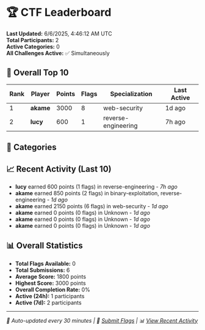 # 🏆 CTF Leaderboard

**Last Updated:** 6/6/2025, 4:46:12 AM UTC  
**Total Participants:** 2  
**Active Categories:** 0  
**All Challenges Active:** ✅ Simultaneously  

## 🥇 Overall Top 10

| Rank | Player | Points | Flags | Specialization | Last Active |
|------|--------|--------|-------|---------------|-------------|
| 1 | **akame** | 3000 | 8 | web-security | 1d ago |
| 2 | **lucy** | 600 | 1 | reverse-engineering | 7h ago |

## 🎯 Categories



## 📈 Recent Activity (Last 10)

- **lucy** earned 600 points (1 flags) in reverse-engineering - *7h ago*
- **akame** earned 850 points (2 flags) in binary-exploitation, reverse-engineering - *1d ago*
- **akame** earned 2150 points (6 flags) in web-security - *1d ago*
- **akame** earned 0 points (0 flags) in Unknown - *1d ago*
- **akame** earned 0 points (0 flags) in Unknown - *1d ago*
- **akame** earned 0 points (0 flags) in Unknown - *1d ago*

## 📊 Overall Statistics

- **Total Flags Available:** 0
- **Total Submissions:** 6
- **Average Score:** 1800 points
- **Highest Score:** 3000 points
- **Overall Completion Rate:** 0%
- **Active (24h):** 1 participants
- **Active (7d):** 2 participants

---
*🤖 Auto-updated every 30 minutes | 🚩 [Submit Flags](https://flags.mycyberplayground.xyz) | 📊 [View Recent Activity](recent-activity.md)*